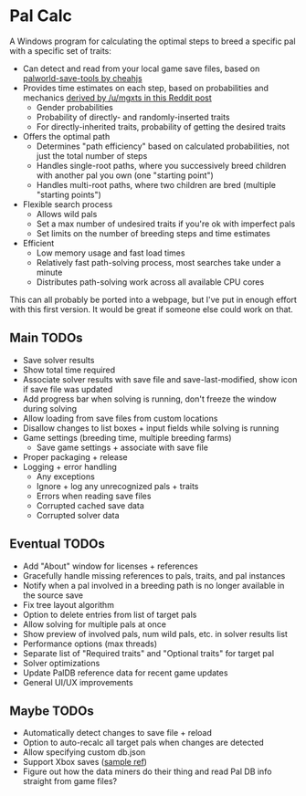 # Pal Calc

A Windows program for calculating the optimal steps to breed a specific pal with a specific set of traits:

- Can detect and read from your local game save files, based on [palworld-save-tools by cheahjs](https://github.com/cheahjs/palworld-save-tools)
- Provides time estimates on each step, based on probabilities and mechanics [derived by /u/mgxts in this Reddit post](https://www.reddit.com/r/Palworld/comments/1af9in7/passive_skill_inheritance_mechanics_in_breeding/)
  - Gender probabilities
  - Probability of directly- and randomly-inserted traits
  - For directly-inherited traits, probability of getting the desired traits
- Offers the optimal path
  - Determines "path efficiency" based on calculated probabilities, not just the total number of steps
  - Handles single-root paths, where you successively breed children with another pal you own (one "starting point")
  - Handles multi-root paths, where two children are bred (multiple "starting points")
- Flexible search process
  - Allows wild pals
  - Set a max number of undesired traits if you're ok with imperfect pals
  - Set limits on the number of breeding steps and time estimates
- Efficient
  - Low memory usage and fast load times
  - Relatively fast path-solving process, most searches take under a minute
  - Distributes path-solving work across all available CPU cores

This can all probably be ported into a webpage, but I've put in enough effort with this first version. It would be great if someone else could work on that.

## Main TODOs

- Save solver results
- Show total time required
- Associate solver results with save file and save-last-modified, show icon if save file was updated
- Add progress bar when solving is running, don't freeze the window during solving
- Allow loading from save files from custom locations
- Disallow changes to list boxes + input fields while solving is running
- Game settings (breeding time, multiple breeding farms)
	- Save game settings + associate with save file
- Proper packaging + release
- Logging + error handling
	- Any exceptions
	- Ignore + log any unrecognized pals + traits
	- Errors when reading save files
	- Corrupted cached save data
	- Corrupted solver data

## Eventual TODOs
- Add "About" window for licenses + references
- Gracefully handle missing references to pals, traits, and pal instances
- Notify when a pal involved in a breeding path is no longer available in the source save
- Fix tree layout algorithm
- Option to delete entries from list of target pals
- Allow solving for multiple pals at once
- Show preview of involved pals, num wild pals, etc. in solver results list
- Performance options (max threads)
- Separate list of "Required traits" and "Optional traits" for target pal
- Solver optimizations
- Update PalDB reference data for recent game updates
- General UI/UX improvements

## Maybe TODOs
- Automatically detect changes to save file + reload
- Option to auto-recalc all target pals when changes are detected
- Allow specifying custom db.json
- Support Xbox saves ([sample ref](https://github.com/Tom60chat/Xbox-Live-Save-Exporter/tree/main))
- Figure out how the data miners do their thing and read Pal DB info straight from game files?